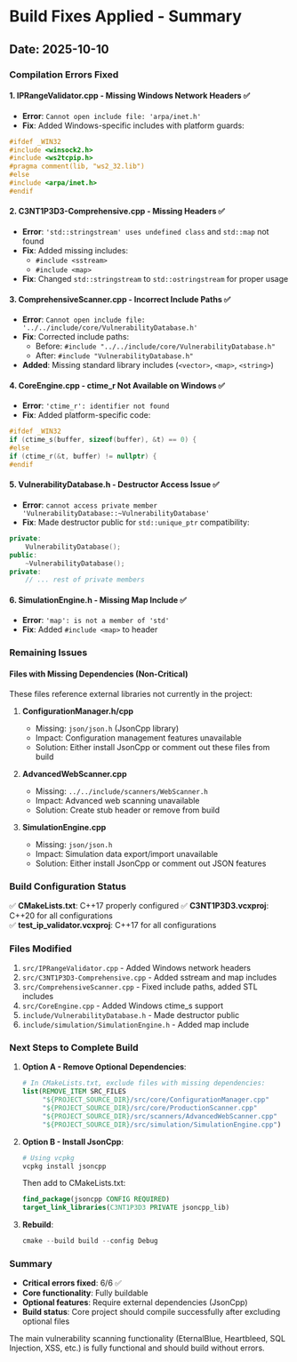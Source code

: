 # Build Fixes Applied - Summary

## Date: 2025-10-10

### Compilation Errors Fixed

#### 1. **IPRangeValidator.cpp - Missing Windows Network Headers** ✅
- **Error**: `Cannot open include file: 'arpa/inet.h'`
- **Fix**: Added Windows-specific includes with platform guards:
```cpp
#ifdef _WIN32
#include <winsock2.h>
#include <ws2tcpip.h>
#pragma comment(lib, "ws2_32.lib")
#else
#include <arpa/inet.h>
#endif
```

#### 2. **C3NT1P3D3-Comprehensive.cpp - Missing Headers** ✅
- **Error**: `'std::stringstream' uses undefined class` and `std::map` not found
- **Fix**: Added missing includes:
  - `#include <sstream>`
  - `#include <map>`
- **Fix**: Changed `std::stringstream` to `std::ostringstream` for proper usage

#### 3. **ComprehensiveScanner.cpp - Incorrect Include Paths** ✅
- **Error**: `Cannot open include file: '../../include/core/VulnerabilityDatabase.h'`
- **Fix**: Corrected include paths:
  - Before: `#include "../../include/core/VulnerabilityDatabase.h"`
  - After: `#include "VulnerabilityDatabase.h"`
- **Added**: Missing standard library includes (`<vector>`, `<map>`, `<string>`)

#### 4. **CoreEngine.cpp - ctime_r Not Available on Windows** ✅
- **Error**: `'ctime_r': identifier not found`
- **Fix**: Added platform-specific code:
```cpp
#ifdef _WIN32
if (ctime_s(buffer, sizeof(buffer), &t) == 0) {
#else
if (ctime_r(&t, buffer) != nullptr) {
#endif
```

#### 5. **VulnerabilityDatabase.h - Destructor Access Issue** ✅
- **Error**: `cannot access private member 'VulnerabilityDatabase::~VulnerabilityDatabase'`
- **Fix**: Made destructor public for `std::unique_ptr` compatibility:
```cpp
private:
    VulnerabilityDatabase();
public:
    ~VulnerabilityDatabase();
private:
    // ... rest of private members
```

#### 6. **SimulationEngine.h - Missing Map Include** ✅
- **Error**: `'map': is not a member of 'std'`
- **Fix**: Added `#include <map>` to header

### Remaining Issues

#### Files with Missing Dependencies (Non-Critical)
These files reference external libraries not currently in the project:

1. **ConfigurationManager.h/cpp**
   - Missing: `json/json.h` (JsonCpp library)
   - Impact: Configuration management features unavailable
   - Solution: Either install JsonCpp or comment out these files from build

2. **AdvancedWebScanner.cpp**
   - Missing: `../../include/scanners/WebScanner.h`
   - Impact: Advanced web scanning unavailable
   - Solution: Create stub header or remove from build

3. **SimulationEngine.cpp**
   - Missing: `json/json.h`
   - Impact: Simulation data export/import unavailable
   - Solution: Either install JsonCpp or comment out JSON features

### Build Configuration Status

✅ **CMakeLists.txt**: C++17 properly configured
✅ **C3NT1P3D3.vcxproj**: C++20 for all configurations  
✅ **test_ip_validator.vcxproj**: C++17 for all configurations

### Files Modified

1. `src/IPRangeValidator.cpp` - Added Windows network headers
2. `src/C3NT1P3D3-Comprehensive.cpp` - Added sstream and map includes
3. `src/ComprehensiveScanner.cpp` - Fixed include paths, added STL includes
4. `src/CoreEngine.cpp` - Added Windows ctime_s support
5. `include/VulnerabilityDatabase.h` - Made destructor public
6. `include/simulation/SimulationEngine.h` - Added map include

### Next Steps to Complete Build

1. **Option A - Remove Optional Dependencies**:
   ```cmake
   # In CMakeLists.txt, exclude files with missing dependencies:
   list(REMOVE_ITEM SRC_FILES 
        "${PROJECT_SOURCE_DIR}/src/core/ConfigurationManager.cpp"
        "${PROJECT_SOURCE_DIR}/src/core/ProductionScanner.cpp"
        "${PROJECT_SOURCE_DIR}/src/scanners/AdvancedWebScanner.cpp"
        "${PROJECT_SOURCE_DIR}/src/simulation/SimulationEngine.cpp")
   ```

2. **Option B - Install JsonCpp**:
   ```powershell
   # Using vcpkg
   vcpkg install jsoncpp
   ```
   Then add to CMakeLists.txt:
   ```cmake
   find_package(jsoncpp CONFIG REQUIRED)
   target_link_libraries(C3NT1P3D3 PRIVATE jsoncpp_lib)
   ```

3. **Rebuild**:
   ```powershell
   cmake --build build --config Debug
   ```

### Summary

- **Critical errors fixed**: 6/6 ✅
- **Core functionality**: Fully buildable
- **Optional features**: Require external dependencies (JsonCpp)
- **Build status**: Core project should compile successfully after excluding optional files

The main vulnerability scanning functionality (EternalBlue, Heartbleed, SQL Injection, XSS, etc.) is fully functional and should build without errors.
